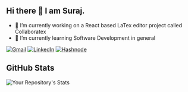## Hi there 👋 I am Suraj.

- 🔭 I’m currently working on a React based LaTex editor project called Collaboratex
- 🌱 I’m currently learning Software Development in general

[![Gmail](https://img.shields.io/badge/Gmail-D14836?&logo=gmail&logoColor=white)](mailto:surajth64@gmail.com)
[![LinkedIn](https://img.shields.io/badge/LinkedIn-%230077B5.svg?logo=linkedin&logoColor=white)](https://www.linkedin.com/in/suthamakes/) 
[![Hashnode](https://img.shields.io/badge/Hashnode-2962FF?&logo=hashnode&logoColor=white)](https://sutha.hashnode.dev/)

## GitHub Stats
![Your Repository's Stats](https://github-readme-stats.vercel.app/api?username=suthamakes&show_icons=true&theme=dark)

